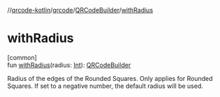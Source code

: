 //[qrcode-kotlin](../../../index.md)/[qrcode](../index.md)/[QRCodeBuilder](index.md)/[withRadius](with-radius.md)

# withRadius

[common]\
fun [withRadius](with-radius.md)(radius: [Int](https://kotlinlang.org/api/latest/jvm/stdlib/kotlin-stdlib/kotlin/-int/index.html)): [QRCodeBuilder](index.md)

Radius of the edges of the Rounded Squares. Only applies for Rounded Squares. If set to a negative number, the default radius will be used.
